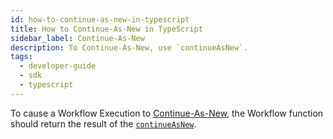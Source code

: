 ```yaml
---
id: how-to-continue-as-new-in-typescript
title: How to Continue-As-New in TypeScript
sidebar_label: Continue-As-New
description: To Continue-As-New, use `continueAsNew`.
tags:
  - developer-guide
  - sdk
  - typescript
---
```


To cause a Workflow Execution to [Continue-As-New](/concepts/what-is-continue-as-new), the Workflow function should return the result of the [`continueAsNew`](https://typescript.temporal.io/api/namespaces/workflow#continueasnew).

<!--SNIPSTART typescript-continue-as-new-workflow -->
<!--SNIPEND-->
